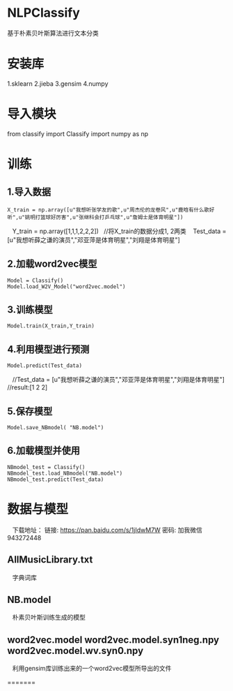 # NLPClassify
基于朴素贝叶斯算法进行文本分类

# 安装库
1.sklearn
2.jieba
3.gensim
4.numpy

# 导入模块
from classify import Classify
import numpy as np

# 训练
## 1.导入数据
    X_train = np.array([u"我想听张学友的歌",u"周杰伦的龙卷风",u"鹿晗有什么歌好听",u"姚明打篮球好厉害",u"张继科会打乒乓球",u"詹姆士是体育明星"])
    Y_train = np.array([1,1,1,2,2,2])   //将X_train的数据分成1, 2两类
    Test_data = [u"我想听薛之谦的演员","邓亚萍是体育明星","刘翔是体育明星"]

## 2.加载word2vec模型
    Model = Classify()
    Model.load_W2V_Model("word2vec.model")

## 3.训练模型
    Model.train(X_train,Y_train)

## 4.利用模型进行预测
    Model.predict(Test_data)
    
    //Test_data = [u"我想听薛之谦的演员","邓亚萍是体育明星","刘翔是体育明星"]
    //result:[1 2 2]

## 5.保存模型
    Model.save_NBmodel( "NB.model")

## 6.加载模型并使用
    NBmodel_test = Classify()
    NBmodel_test.load_NBmodel("NB.model")
    NBmodel_test.predict(Test_data)

# 数据与模型
    下载地址： 链接: https://pan.baidu.com/s/1jIdwM7W 密码: 加我微信943272448
## AllMusicLibrary.txt
    字典词库
## NB.model
    朴素贝叶斯训练生成的模型
## word2vec.model word2vec.model.syn1neg.npy word2vec.model.wv.syn0.npy
    利用gensim库训练出来的一个word2vec模型所导出的文件

=======

